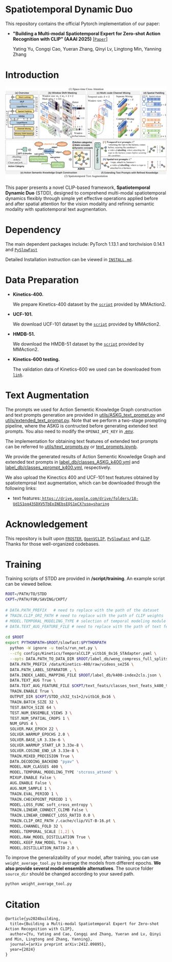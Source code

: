 # Spatiotemporal Dynamic Duo
This repository contains the official Pytorch implementation of our paper:

- **"Building a Multi-modal Spatiotemporal Expert for Zero-shot Action Recognition with CLIP" (AAAI 2025)** [[`Paper`]](https://arxiv.org/pdf/2412.09895)

  Yating Yu, Congqi Cao, Yueran Zhang, Qinyi Lv, Lingtong Min, Yanning Zhang

# Introduction

![STDD](figures/STDD.jpg)

This paper presents a novel CLIP-based framework, **Spatiotemporal Dynamic Duo** (STDD), designed to comprehend multi-modal spatiotemporal dynamics flexibly through simple yet effective operations applied before and after spatial attention for the vision modality and refining semantic modality with spatiotemporal text augmentation.

# Dependency

The main dependent packages include: PyTorch 1.13.1 and torchvision 0.14.1 and [`PySlowFast`](https://github.com/facebookresearch/SlowFast)

Detailed Installation instruction can be viewed in [`INSTALL.md`](https://github.com/wengzejia1/Open-VCLIP/blob/main/INSTALL.md).

# Data Preparation

- **Kinetics-400.**

  We prepare Kinetics-400 dataset by the  [`script`](https://github.com/open-mmlab/mmaction2/blob/main/tools/data/kinetics/download_videos.sh) provided by MMAction2.

- **UCF-101.**

  We download UCF-101 dataset by the [`script`](https://github.com/open-mmlab/mmaction2/blob/main/tools/data/ucf101/download_videos.sh) provided by MMAction2.

- **HMDB-51.**

  We download the HMDB-51 dataset by the [`script`](https://github.com/open-mmlab/mmaction2/blob/main/tools/data/hmdb51/download_videos.sh) provided by MMAction2.

- **Kinetics-600 testing.**

  The validation data of Kinetics-600 we used can be downloaded from [`link`](https://pan.baidu.com/s/1d6wI-n3igMdE1rJ2xP2MsA?pwd=c5mu).

# Text Augmentation

The prompts we used for Action Sementic Knowledge Graph construction and text prompts generation are provided in [utils/ASKG_text_prompt.py](utils/ASKG_text_prompt.py) and [utils/extended_text_prompt.py](utils/extended_text_prompt.py). Note that we perform a two-stage prompting pipeline, where the ASKG is contructed before generating extended text prompts. You also need to modify the `OPENAI_API_KEY` in [.env](.env).

The implementation for obtaining text features of extended text prompts can be referred to [utils/text_prompts.py](utils/text_prompts.py) or [text_prompts.ipynb]().

We provide the generated results of Action Sementic Knowledge Graph and extended text prompts in [label_db/classes_ASKG_k400.yml](label_db/classes_ASKG_k400.yml) and [label_db/classes_xprompt_k400.yml](label_db/classes_xprompt_k400.yml), respectively.

We also upload the Kinectics 400 and UCF-101 text features obtained by spatiotemproal text augmentation, which can be downloaded through the following links:

- text features:[ `https://drive.google.com/drive/folders/18-Ud1S1pq43SDXV5TbEpINEbsEQS1pCX?usp=sharing`](https://drive.google.com/drive/folders/18-Ud1S1pq43SDXV5TbEpINEbsEQS1pCX?usp=sharing)

# Acknowledgement

This repository is built upon [`FROSTER`](https://github.com/Visual-AI/FROSTER), [`OpenVCLIP`](https://github.com/wengzejia1/Open-VCLIP), [`PySlowFast`](https://github.com/facebookresearch/SlowFast) and [`CLIP`](https://github.com/openai/CLIP). Thanks for those well-organized codebases.

# Training

Training scripts of STDD are provided in **/script/training**. An example script can be viewed bellow.

```bash
ROOT=/PATH/TO/STDD
CKPT=/PATH/FOR/SAVING/CKPT/

# DATA.PATH_PREFIX   # need to replace with the path of the dataset
# TRAIN.CLIP_ORI_PATH # need to replace with the path of CLIP weights
# MODEL.TEMPORAL_MODELING_TYPE # selection of temporal modeling module
# DATA.TEXT_AUG_FEATURE_FILE # need to replace with the path of text feature file

cd $ROOT
export PYTHONPATH=$ROOT/slowfast:$PYTHONPATH
  python -W ignore -u tools/run_net.py \
  --cfg configs/Kinetics/TemporalCLIP_vitb16_8x16_STAdapter.yaml \
  --opts DATA.PATH_TO_DATA_DIR $ROOT/label_db/weng_compress_full_splits \
  DATA.PATH_PREFIX /data/Kinetics-400/raw/videos_se256 \
  DATA.PATH_LABEL_SEPARATOR , \
  DATA.INDEX_LABEL_MAPPING_FILE $ROOT/label_db/k400-index2cls.json \
  DATA.TEXT_AUG True \
  DATA.TEXT_AUG_FEATURE_FILE $CKPT/text_feats/classes_text_feats_k400_tpl8_xmix_ViT-B_16.pt \
  TRAIN.ENABLE True \
  OUTPUT_DIR $CKPT/STDD_ch32_ts1+2/vitb16_8x16 \
  TRAIN.BATCH_SIZE 32 \
  TEST.BATCH_SIZE 64 \
  TEST.NUM_ENSEMBLE_VIEWS 3 \
  TEST.NUM_SPATIAL_CROPS 1 \
  NUM_GPUS 4 \
  SOLVER.MAX_EPOCH 22 \
  SOLVER.WARMUP_EPOCHS 2.0 \
  SOLVER.BASE_LR 3.33e-6 \
  SOLVER.WARMUP_START_LR 3.33e-8 \
  SOLVER.COSINE_END_LR 3.33e-8 \
  TRAIN.MIXED_PRECISION True \
  DATA.DECODING_BACKEND "pyav" \
  MODEL.NUM_CLASSES 400 \
  MODEL.TEMPORAL_MODELING_TYPE 'stcross_attend' \
  MIXUP.ENABLE False \
  AUG.ENABLE False \
  AUG.NUM_SAMPLE 1 \
  TRAIN.EVAL_PERIOD 1 \
  TRAIN.CHECKPOINT_PERIOD 1 \
  MODEL.LOSS_FUNC soft_cross_entropy \
  TRAIN.LINEAR_CONNECT_CLIMB False \
  TRAIN.LINEAR_CONNECT_LOSS_RATIO 0.0 \
  TRAIN.CLIP_ORI_PATH /.cache/clip/ViT-B-16.pt \
  MODEL.CHANNEL_FOLD 32 \
  MODEL.TEMPORAL_SCALE [1,2] \
  MODEL.RAW_MODEL_DISTILLATION True \
  MODEL.KEEP_RAW_MODEL True \
  MODEL.DISTILLATION_RATIO 2.0 \
```

To improve the generalizability of your model, after training, you can use `weight_average_tool.py` to average the models from different epochs. **We also provide several model ensemble alternatives**. The source folder `source_dir` should be changed according to your saved path.

```bash
python weight_average_tool.py
```

# Citation

```
@article{yu2024building,
  title={Building a Multi-modal Spatiotemporal Expert for Zero-shot Action Recognition with CLIP},
  author={Yu, Yating and Cao, Congqi and Zhang, Yueran and Lv, Qinyi and Min, Lingtong and Zhang, Yanning},
  journal={arXiv preprint arXiv:2412.09895},
  year={2024}
}
```


